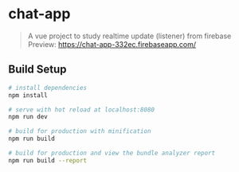 # chat-app

> A vue project to study realtime update (listener) from firebase
> Preview: https://chat-app-332ec.firebaseapp.com/

## Build Setup

``` bash
# install dependencies
npm install

# serve with hot reload at localhost:8080
npm run dev

# build for production with minification
npm run build

# build for production and view the bundle analyzer report
npm run build --report
```
